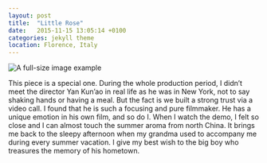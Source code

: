```yaml
---
layout: post
title:  "Little Rose"
date:   2015-11-15 13:05:14 +0100
categories: jekyll theme
location: Florence, Italy
---
```


<div class="post-image">
    <img src="/img/beforeleaving.png" alt="A full-size image example" />
    <!-- <p class="post-image-caption">Here we demonstrate a caption. This'll adapt to any length of text.</p> -->
</div>

This piece is a special one. During the whole production period, I didn’t meet the director Yan Kun’ao in real life as he was in New York, not to say shaking hands or having a meal. But the fact is we built a strong trust via a video call. I found that he is such a focusing and pure filmmaker. He has a unique emotion in his own film, and so do I. When I watch the demo, I felt so close and I can almost touch the summer aroma from north China. It brings me back to the sleepy afternoon when my grandma used to accompany me during every summer vacation. I give my best wish to the big boy who treasures the memory of his hometown. 


